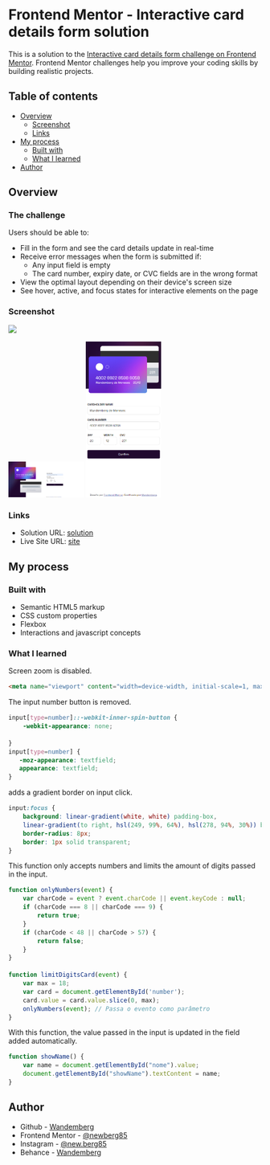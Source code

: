 # Frontend Mentor - Interactive card details form solution

This is a solution to the [Interactive card details form challenge on Frontend Mentor](https://www.frontendmentor.io/challenges/interactive-card-details-form-XpS8cKZDWw). Frontend Mentor challenges help you improve your coding skills by building realistic projects. 

## Table of contents

- [Overview](#overview)
  - [Screenshot](#screenshot)
  - [Links](#links)
- [My process](#my-process)
  - [Built with](#built-with)
  - [What I learned](#what-i-learned)
- [Author](#author)

## Overview

### The challenge

Users should be able to:

- Fill in the form and see the card details update in real-time
- Receive error messages when the form is submitted if:
  - Any input field is empty
  - The card number, expiry date, or CVC fields are in the wrong format
- View the optimal layout depending on their device's screen size
- See hover, active, and focus states for interactive elements on the page

### Screenshot

![](./screenshot.jpg)

<img src="images/desktop-version.png" width="150px">
<img src="images/mobile-version.png" width="150px">


### Links

- Solution URL: [solution](https://github.com/newberg85/interactive-card)
- Live Site URL: [site](https://interactive-card-amber.vercel.app/)

## My process

### Built with

- Semantic HTML5 markup
- CSS custom properties
- Flexbox
- Interactions and javascript concepts


### What I learned

Screen zoom is disabled.
```html
<meta name="viewport" content="width=device-width, initial-scale=1, maximum-scale=1, user-scalable=no">
```
The input number button is removed.
```css
input[type=number]::-webkit-inner-spin-button { 
    -webkit-appearance: none;
    
}
input[type=number] { 
   -moz-appearance: textfield;
   appearance: textfield;
}
```
adds a gradient border on input click.
```css
input:focus {
    background: linear-gradient(white, white) padding-box,
    linear-gradient(to right, hsl(249, 99%, 64%), hsl(278, 94%, 30%)) border-box;
    border-radius: 8px;
    border: 1px solid transparent;
}
```
This function only accepts numbers and limits the amount of digits passed in the input.
```js
function onlyNumbers(event) {
    var charCode = event ? event.charCode || event.keyCode : null;
    if (charCode === 8 || charCode === 9) {
        return true;
    }
    if (charCode < 48 || charCode > 57) {
        return false;
    }
}

function limitDigitsCard(event) {
    var max = 18;
    var card = document.getElementById('number');
    card.value = card.value.slice(0, max);
    onlyNumbers(event); // Passa o evento como parâmetro
}
```
With this function, the value passed in the input is updated in the field added automatically.
```js
function showName() {
    var name = document.getElementById("nome").value;
    document.getElementById("showName").textContent = name;
}
```

## Author

- Github - [Wandemberg](https://github.com/newberg85)
- Frontend Mentor - [@newberg85](https://www.frontendmentor.io/profile/newberg85)
- Instagram - [@new.berg85](https://www.instagram.com/new.berg85/)
- Behance - [Wandemberg](https://www.behance.net/bergviana)



